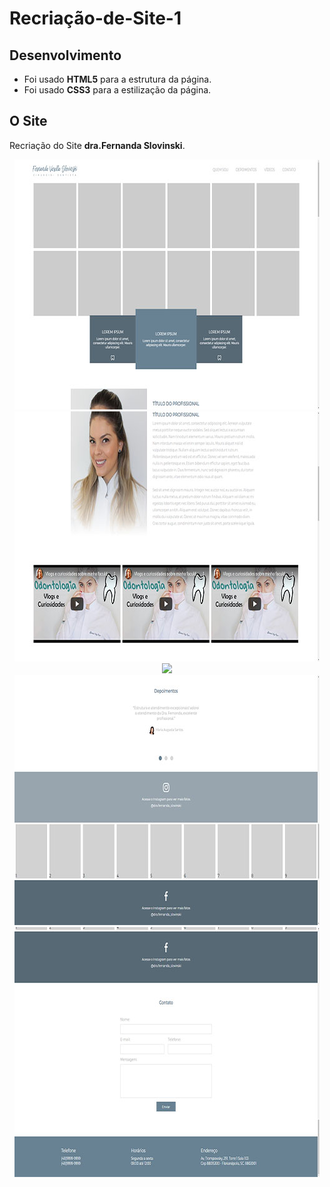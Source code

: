 # Recriação-de-Site-1
## Desenvolvimento
* Foi usado **HTML5** para a estrutura da página.
* Foi usado **CSS3** para a estilização da página.
## O Site
Recriação do Site **dra.Fernanda Slovinski**.

<p align="center"> <img src="https://github.com/DarlanNoetzold/Recria-o-de-Site-1/blob/master/dra.fernanda_slovinski.jpg" /> <img src="https://github.com/DarlanNoetzold/Recria-o-de-Site-1/blob/master/dra.fernanda_slovinski2.jpg" /> <img src="https://github.com/DarlanNoetzold/Recria-o-de-Site-1/blob/master/dra.fernanda_slovinski.3jpg" /> <img src="https://github.com/DarlanNoetzold/Recria-o-de-Site-1/blob/master/dra.fernanda_slovinski4.jpg" /> <img src="https://github.com/DarlanNoetzold/Recria-o-de-Site-1/blob/master/dra.fernanda_slovinski5.jpg" />  </p>
